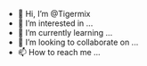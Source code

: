 - 👋 Hi, I’m @Tigermix
- 👀 I’m interested in ...
- 🌱 I’m currently learning ...
- 💞️ I’m looking to collaborate on ...
- 📫 How to reach me ...

<!---
Tigermix/Tigermix is a ✨ special ✨ repository because its `README.md` (this file) appears on your GitHub profile.
You can click the Preview link to take a look at your changes.
--->
